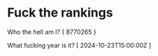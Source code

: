 # Fuck the rankings

Who the hell am I?
{ 8770265 }

What fucking year is it?
[ 2024-10-23T15:00:00Z ]
